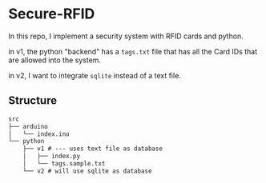 # Secure-RFID
In this repo, I implement a security system with RFID cards and python. 

in v1, the python "backend" has a `tags.txt` file that has all the Card IDs that are allowed into the system.

in v2, I want to integrate `sqlite` instead of a text file.

## Structure
```txt
src
├── arduino
│   └── index.ino
└── python
    ├── v1 # --- uses text file as database
    │   ├── index.py
    │   └── tags.sample.txt
    └── v2 # will use sqlite as database
```

